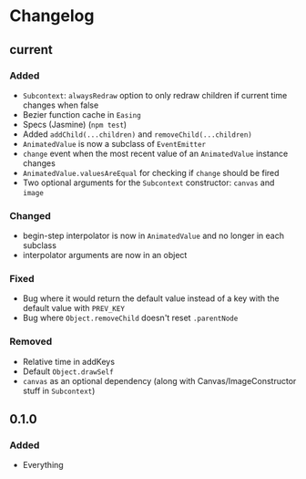 # Changelog
## current
### Added
- `Subcontext`: `alwaysRedraw` option to only redraw children if current time changes when false
- Bezier function cache in `Easing`
- Specs (Jasmine) (`npm test`)
- Added `addChild(...children)` and `removeChild(...children)`
- `AnimatedValue` is now a subclass of `EventEmitter`
- `change` event when the most recent value of an `AnimatedValue` instance changes
- `AnimatedValue.valuesAreEqual` for checking if `change` should be fired
- Two optional arguments for the `Subcontext` constructor: `canvas` and `image`

### Changed
- begin-step interpolator is now in `AnimatedValue` and no longer in each subclass
- interpolator arguments are now in an object

### Fixed
- Bug where it would return the default value instead of a key with the default value with `PREV_KEY`
- Bug where `Object.removeChild` doesn't reset `.parentNode`

### Removed
- Relative time in addKeys
- Default `Object.drawSelf`
- `canvas` as an optional dependency (along with Canvas/ImageConstructor stuff in `Subcontext`)

## 0.1.0
### Added
- Everything
